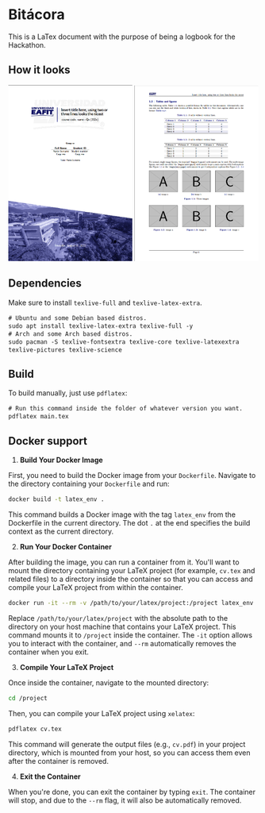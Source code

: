 # Bitácora

This is a LaTex document with the purpose of being a logbook for the Hackathon.

## How it looks

<p>
    <img src="Assets/EAFIT_Version_00.png" alt="EAFIT_Version_00" width="250"/>
    <img src="Assets/EAFIT_Version_01.png" alt="EAFIT_Version_01" width="250"/>
</p>

## Dependencies

Make sure to install `texlive-full` and `texlive-latex-extra`.

```shell
# Ubuntu and some Debian based distros.
sudo apt install texlive-latex-extra texlive-full -y
# Arch and some Arch based distros.
sudo pacman -S texlive-fontsextra texlive-core texlive-latexextra texlive-pictures texlive-science
```

## Build

To build manually, just use `pdflatex`:
```shell
# Run this command inside the folder of whatever version you want.
pdflatex main.tex
```

## Docker support

1. **Build Your Docker Image**

First, you need to build the Docker image from your `Dockerfile`. Navigate to the directory containing your `Dockerfile` and run:

```bash
docker build -t latex_env .
```

This command builds a Docker image with the tag `latex_env` from the Dockerfile in the current directory. The dot `.` at the end specifies the build context as the current directory.

2. **Run Your Docker Container**

After building the image, you can run a container from it. You'll want to mount the directory containing your LaTeX project (for example, `cv.tex` and related files) to a directory inside the container so that you can access and compile your LaTeX project from within the container.

```bash
docker run -it --rm -v /path/to/your/latex/project:/project latex_env
```

Replace `/path/to/your/latex/project` with the absolute path to the directory on your host machine that contains your LaTeX project. This command mounts it to `/project` inside the container. The `-it` option allows you to interact with the container, and `--rm` automatically removes the container when you exit.

3. **Compile Your LaTeX Project**

Once inside the container, navigate to the mounted directory:

```bash
cd /project
```

Then, you can compile your LaTeX project using `xelatex`:

```bash
pdflatex cv.tex
```

This command will generate the output files (e.g., `cv.pdf`) in your project directory, which is mounted from your host, so you can access them even after the container is removed.

4. **Exit the Container**

When you're done, you can exit the container by typing `exit`. The container will stop, and due to the `--rm` flag, it will also be automatically removed.
